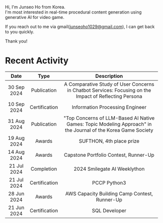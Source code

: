 Hi, I'm Junseo Ho from Korea.<br>
I'm most interested in real-time procedural content generation using generative AI for video game.

If you reach out to me via gmail(junseoho1029@gmail.com), I can get back to you quickly.

Thank you!

# Recent Activity
|Date|Type|Description|
|:-:|:-:|:-:|
|30 Sep 2024|Publication| A Comparative Study of User Concerns in Chatbot Services: Focusing on the Impact of Reflecting Persona|
|10 Sep 2024| Certification| Information Processing Engineer|
|31 Aug 2024|Publication| "Top Concerns of LLM-Based AI Native Games: Topic Modeling Approach" in the Journal of the Korea Game Society|
|19 Aug 2024|Awards|SUFTHON, 4th place prize|
|14 Aug 2024|Awards|Capstone Portfolio Contest, Runner-Up|
|21 Jul 2024|Completion| 2024 Smilegate AI Weeklython| 
|21 Jul 2024|Certification| PCCP Python3 |
|28 Jun 2024|Awards|AWS Capacity Building Camp Contest, Runner-Up|
|21 Jun 2024|Certification| SQL Developer |
